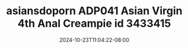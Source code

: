 --- 
title: "asiansdoporn  ADP041 Asian Virgin 4th Anal Creampie id 3433415"
description: "nonton   asiansdoporn  ADP041 Asian Virgin 4th Anal Creampie id 3433415 yandek   baru"
date: 2024-10-23T11:04:22-08:00
file_code: "youzk6vajwbq"
draft: false
cover: "no9ighfegyg5vuh0.jpg"
tags: ["asiansdoporn", "Asian", "Virgin", "Anal", "Creampie", "bokep-indo", "bokep-viral", "bokep-ig"]
length: 1107
fld_id: "1483176"
foldername: "Asiansdoporn 1"
categories: ["Asiansdoporn 1"]
views: 0
---